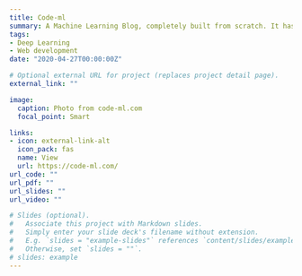 ```yaml
---
title: Code-ml
summary: A Machine Learning Blog, completely built from scratch. It has almost all the features a traditional blog has like commenting, bookmark, likes, auth, etc. Tech Stack - Node.js, React.js, Bootstrap, and PostgreSQL.
tags:
- Deep Learning
- Web development
date: "2020-04-27T00:00:00Z"

# Optional external URL for project (replaces project detail page).
external_link: ""

image:
  caption: Photo from code-ml.com
  focal_point: Smart

links:
- icon: external-link-alt
  icon_pack: fas
  name: View
  url: https://code-ml.com/
url_code: ""
url_pdf: ""
url_slides: ""
url_video: ""

# Slides (optional).
#   Associate this project with Markdown slides.
#   Simply enter your slide deck's filename without extension.
#   E.g. `slides = "example-slides"` references `content/slides/example-slides.md`.
#   Otherwise, set `slides = ""`.
# slides: example
---
```

